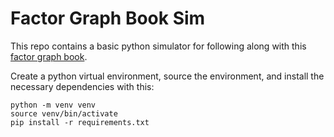 # Factor Graph Book Sim

This repo contains a basic python simulator for following along with this [factor graph book](https://www.cs.cmu.edu/~kaess/pub/Dellaert17fnt.pdf).

Create a python virtual environment, source the environment, and install the necessary dependencies with this:
```
python -m venv venv
source venv/bin/activate
pip install -r requirements.txt
```
